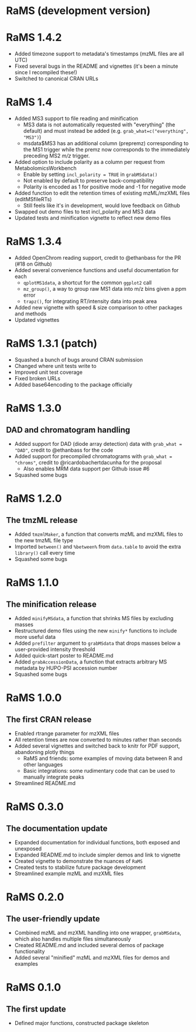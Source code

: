 # RaMS (development version)

# RaMS 1.4.2
 - Added timezone support to metadata's timestamps (mzML files are all UTC)
 - Fixed several bugs in the README and vignettes (it's been a minute since I recompiled these!)
 - Switched to canonical CRAN URLs

# RaMS 1.4
 - Added MS3 support to file reading and minification
   - MS3 data is not automatically requested with "everything" (the default) and must instead be added (e.g. `grab_what=c("everything", "MS3")`)
   - msdata$MS3 has an additional column (prepremz) corresponding to the MS1 trigger while the premz now corresponds to the immediately preceding MS2 *m/z* trigger.
 - Added option to include polarity as a column per request from MetabolomicsWorkbench
   - Enable by setting `incl_polarity = TRUE` in `grabMSdata()`
   - Not enabled by default to preserve back-compatibility
   - Polarity is encoded as 1 for positive mode and -1 for negative mode
 - Added function to edit the retention times of existing mzML/mzXML files (editMSfileRTs)
   - Still feels like it's in development, would love feedback on Github
 - Swapped out demo files to test incl_polarity and MS3 data
 - Updated tests and minification vignette to reflect new demo files

# RaMS 1.3.4
 - Added OpenChrom reading support, credit to @ethanbass for the PR (#18 on Github)
 - Added several convenience functions and useful documentation for each
   - `qplotMS1data`, a shortcut for the common `ggplot2` call
   - `mz_group()`, a way to group raw MS1 data into m/z bins given a ppm error
   - `trapz()`, for integrating RT/intensity data into peak area
 - Added new vignette with speed & size comparison to other packages and methods
 - Updated vignettes

# RaMS 1.3.1 (patch)
 - Squashed a bunch of bugs around CRAN submission
 - Changed where unit tests write to
 - Improved unit test coverage
 - Fixed broken URLs
 - Added base64encoding to the package officially

# RaMS 1.3.0
## DAD and chromatogram handling
 - Added support for DAD (diode array detection) data with `grab_what = "DAD"`, credit to @ethanbass for the code
 - Added support for precompiled chromatograms with `grab_what = "chroms"`, credit to @ricardobachertdacunha for the proposal
   - Also enables MRM data support per Github issue #6
 - Squashed some bugs

# RaMS 1.2.0
## The tmzML release
 - Added `tmzmlMaker`, a function that converts mzML and mzXML files to the new tmzML file type
 - Imported `between()` and `%between%` from `data.table` to avoid the extra `library()` call every time
 - Squashed some bugs

# RaMS 1.1.0
## The minification release
 - Added `minifyMSdata`, a function that shrinks MS files by excluding masses
 - Restructured demo files using the new `minify*` functions to include more useful data
 - Added `prefilter` argument to `grabMSdata` that drops masses below a user-provided intensity threshold
 - Added quick-start poster to README.md
 - Added `grabAccessionData`, a function that extracts arbitrary MS metadata by HUPO-PSI accession number
 - Squashed some bugs

# RaMS 1.0.0
## The first CRAN release
 - Enabled rtrange parameter for mzXML files
 - All retention times are now converted to minutes rather than seconds
 - Added several vignettes and switched back to knitr for PDF support, abandoning plotly things
   - RaMS and friends: some examples of moving data between R and other languages
   - Basic integrations: some rudimentary code that can be used to manually integrate peaks
 - Streamlined README.md

# RaMS 0.3.0
## The documentation update
 - Expanded documentation for individual functions, both exposed and unexposed
 - Expanded README.md to include simpler demos and link to vignette
 - Created vignette to demonstrate the nuances of `RaMS`
 - Created tests to stabilize future package development
 - Streamlined example mzML and mzXML files

# RaMS 0.2.0
## The user-friendly update
 - Combined mzML and mzXML handling into one wrapper, `grabMSdata`, which also handles multiple files simultaneously
 - Created README.md and included several demos of package functionality
 - Added several "minified" mzML and mzXML files for demos and examples

# RaMS 0.1.0
## The first update
 - Defined major functions, constructed package skeleton
